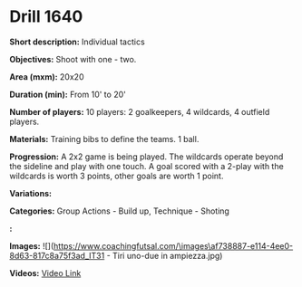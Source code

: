 # Drill 1640

**Short description:**
Individual tactics

**Objectives:**
Shoot with one - two.

**Area (mxm):**
20x20

**Duration (min):**
From 10' to 20'

**Number of players:**
10 players: 2 goalkeepers, 4 wildcards, 4 outfield players.

**Materials:**
Training bibs to define the teams. 1 ball.

**Progression:**
A 2x2 game is being played. The wildcards operate beyond the sideline and play with one touch. A goal scored with a 2-play with the wildcards is worth 3 points, other goals are worth 1 point.

**Variations:**


**Categories:**
Group Actions - Build up, Technique - Shoting

**:**


**Images:**
![](https://www.coachingfutsal.com/\images\af738887-e114-4ee0-8d63-817c8a75f3ad_IT31 - Tiri uno-due in ampiezza.jpg)

**Videos:**
[Video Link](https://www.youtube.com/embed/QEs8PKvfIw0)

